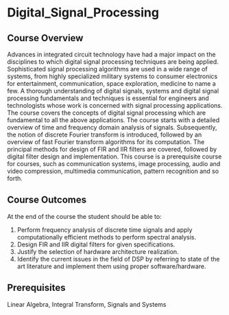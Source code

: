 # Digital_Signal_Processing

## Course Overview
Advances in integrated circuit technology have had a major impact on the disciplines to which digital signal processing techniques are being applied. Sophisticated signal processing algorithms are used in a wide range of systems, from highly specialized military systems to consumer electronics for entertainment, communication, space exploration, medicine to name a few. A thorough understanding of digital signals, systems and digital signal processing fundamentals and techniques is essential for engineers and technologists whose work is concerned with signal processing applications. The course covers the concepts of digital signal processing which are fundamental to all the above applications. The course starts with a detailed overview of time and frequency domain analysis of signals. Subsequently, the notion of discrete Fourier transform is introduced, followed by an overview of fast Fourier transform algorithms for its computation. The principal methods for design of FIR and IIR filters are covered, followed by digital filter design and implementation. This course is a prerequisite course for courses, such as communication systems, image processing, audio and video compression, multimedia communication, pattern recognition and so forth.

## Course Outcomes
At the end of the course the student should be able to: 
1. Perform frequency analysis of discrete time signals and apply computationally efficient methods to perform spectral analysis.
2. Design FIR and IIR digital filters for given specifications.
3. Justify the selection of hardware architecture realization.
4. Identify the current issues in the field of DSP by referring to state of the art literature and implement them using proper software/hardware.

## Prerequisites
Linear Algebra, Integral Transform, Signals and Systems
